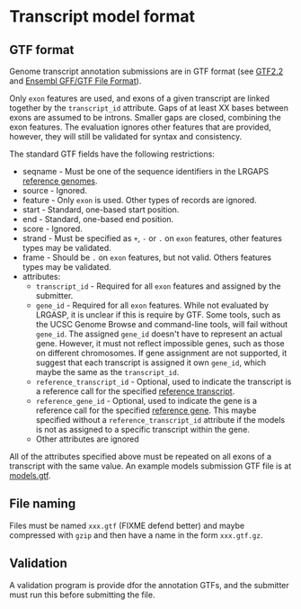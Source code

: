 # Transcript model format

## GTF format
Genome transcript annotation submissions are in GTF format
(see [GTF2.2](https://mblab.wustl.edu/GTF22.html)
and [Ensembl GFF/GTF File Format](https://www.ensembl.org/info/website/upload/gff.html)).

Only `exon` features are used, and exons of a given transcript are linked together by the `transcript_id` attribute.  Gaps of at least XX bases between exons are assumed
to be introns.  Smaller gaps are closed, combining the exon features.  The evaluation ignores other features
that are provided, however, they will still be validated for syntax and consistency.

The standard GTF fields have the following restrictions:
* seqname - Must be one of the sequence identifiers in the LRGAPS [reference genomes](reference-genomes.md).
* source - Ignored.
* feature - Only `exon` is used. Other types of records are ignored.
* start - Standard, one-based start position.
* end - Standard, one-based end position.
* score - Ignored.
* strand - Must be specified as `+`, `-` or `.` on `exon` features, other features types may be validated.
* frame - Should be `.` on `exon` features, but not valid. Others features types may be validated.
* attributes:
  * `transcript_id` - Required for all `exon` features and assigned by the submitter.
  * `gene_id` - Required for all `exon` features.  While not evaluated by LRGASP, it is unclear if this is require by GTF. Some tools, such as the UCSC Genome Browse and command-line tools, will fail without `gene_id`.  The assigned `gene_id` doesn't have to represent an actual gene. However, it must not reflect impossible genes, such as those on different chromosomes.  If gene assignment are not supported, it suggest that each transcript is assigned it own `gene_id`, which maybe the same as the `transcript_id`.
  * `reference_transcript_id` - Optional, used to indicate the transcript is a reference call for the specified [reference transcript](reference-genomes.md).
  * `reference_gene_id` - Optional, used to indicate the gene is a reference call for the specified [reference gene](reference-genomes.md).  This maybe specified without a `reference_transcript_id` attribute if the models is not as assigned to a specific transcript within the gene.
  * Other attributes are ignored

All of the attributes specified above must be repeated on all exons of a
transcript with the same value.  An example models submission GTF file is at
[models.gtf](../examples/experts/mod_try/models.gtf).

## File naming
Files must be named `xxx.gtf` (FIXME defend better) and maybe compressed with `gzip` and 
then have a name in the form `xxx.gtf.gz`.

## Validation

A validation program is provide dfor the annotation GTFs, and the submitter must run this before submitting the file.
